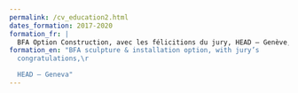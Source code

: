 ```yaml
---
permalink: /cv_education2.html
dates_formation: 2017-2020
formation_fr: |
  BFA Option Construction, avec les félicitions du jury, HEAD – Genève, CH
formation_en: "BFA sculpture & installation option, with jury’s
  congratulations,\r

  HEAD – Geneva"
---
```

